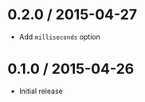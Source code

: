 0.2.0 / 2015-04-27
==================

  * Add ```milliseconds``` option

0.1.0 / 2015-04-26
==================

  * Initial release
